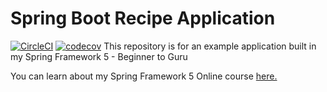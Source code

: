 # Spring Boot Recipe Application

[![CircleCI](https://circleci.com/gh/springframeworkguru/spring5-recipe-app.svg?style=svg)](https://circleci.com/gh/springframeworkguru/spring5-recipe-app)
[![codecov](https://codecov.io/gh/br1-gh/spring5-mysql-recipe-app/branch/master/graph/badge.svg)](https://codecov.io/gh/br1-gh/spring5-mysql-recipe-app)
This repository is for an example application built in my Spring Framework 5 - Beginner to Guru

You can learn about my Spring Framework 5 Online course [here.](http://courses.springframework.guru/p/spring-framework-5-begginer-to-guru/?product_id=363173)